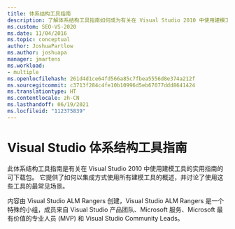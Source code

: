 ```yaml
---
title: 体系结构工具指南
description: 了解体系结构工具指南如何成为有关在 Visual Studio 2010 中使用建模工具的实用指南的可下载包。
ms.custom: SEO-VS-2020
ms.date: 11/04/2016
ms.topic: conceptual
author: JoshuaPartlow
ms.author: joshuapa
manager: jmartens
ms.workload:
- multiple
ms.openlocfilehash: 261d4d1ce64fd566a85c7fbea5556d8e374a212f
ms.sourcegitcommit: c3713f284c4fe10b10996d5eb67077ddd8641424
ms.translationtype: HT
ms.contentlocale: zh-CN
ms.lasthandoff: 06/19/2021
ms.locfileid: "112375839"
---
```

# <a name="visual-studio-architecture-tooling-guidance"></a>Visual Studio 体系结构工具指南

此体系结构工具指南是有关在 Visual Studio 2010 中使用建模工具的实用指南的可下载包。 它提供了如何以集成方式使用所有建模工具的概述，并讨论了使用这些工具的最常见场景。

内容由 Visual Studio ALM Rangers 创建，Visual Studio ALM Rangers 是一个特殊的小组，成员来自 Visual Studio 产品团队、Microsoft 服务、Microsoft 最有价值的专业人员 (MVP) 和 Visual Studio Community Leads。
